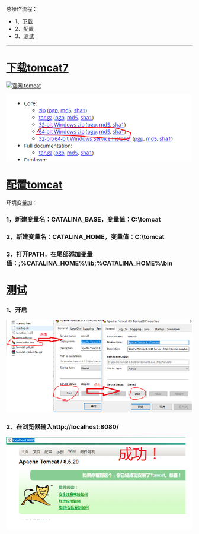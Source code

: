 总操作流程：
- 1、[下载](#java-01) 
- 2、[配置](#java-02) 
- 3、[测试](#java-03) 

----------

# <a name="java-01" href="#" >下载tomcat7</a>
[![](https://img.shields.io/badge/官网-tomcat-red.svg "官网 tomcat")](http://tomcat.apache.org/download-70.cgi)


![](image/1-1.png)
# <a name="java-02" href="#" >配置tomcat</a>
环境变量加：
### 1，新建变量名：CATALINA_BASE，变量值：C:\tomcat
### 2，新建变量名：CATALINA_HOME，变量值：C:\tomcat
### 3，打开PATH，在尾部添加变量值：;%CATALINA_HOME%\lib;%CATALINA_HOME%\bin
# <a name="java-03" href="#" >测试</a>
### 1、开启
![](image/1-2.png)
### 2、在浏览器输入http://localhost:8080/
![](image/1-3.png)